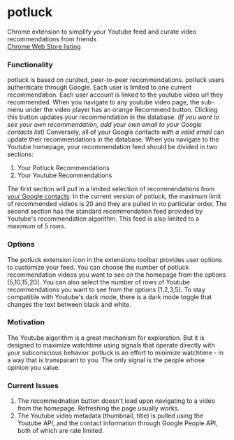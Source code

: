 # potluck
Chrome extension to simplify your Youtube feed and curate video recommendations from friends  
[Chrome Web Store listing](https://chrome.google.com/webstore/detail/potluck/mpgljjemfdiemijijojnbpmcipkmhbhc)


### Functionality
potluck is based on curated, peer-to-peer recommendations. potluck users authenticate through Google. Each user is limited to one current recommendation. Each user account
is linked to the youtube video url they recommended. When you navigate to any youtube video page, the sub-menu under the video player has an orange Recommend button. Clicking
this button updates your recommendation in the database. _(If you want to see your own recommendation, add your own email to your Google contacts list)_ Conversely, all of your
Google contacts _with a valid email_ can update their recommendations in the database. When you navigate to the Youtube homepage, your recommendation feed should be divided in two
sections:
1. Your Potluck Recommendations
2. Your Youtube Recommendations

The first section will pull in a limited selection of recommendations from [your Google contacts](https://contacts.google.com/). In the current version of potluck, the maximum limit of recommended videos is 20
and they are pulled in no particular order. The second section has the standard recommendation feed provided by Youtube's recommendation algorithm. This feed is also limited to
a maximum of 5 rows.

### Options
The potluck extension icon in the extensions toolbar provides user options to customize your feed. You can choose the number of potluck recommendation videos you want to see
on the homepage from the options [5,10,15,20]. You can also select the number of rows of Youtube recommendations you want to see from the options [1,2,3,5]. To stay compatible with Youtube's dark mode, there is a dark mode toggle that changes the text between black and white.

### Motivation
The Youtube algorithm is a great mechanism for exploration. But it is designed to maximize watchtime using signals that operate directly with your subconscious behavior. potluck is an effort to minimize watchtime - in a way that is transparant to you. The only signal is the people whose opinion you value.

### Current Issues
1. The recommednation button doesn't load upon navigating to a video from the homepage. Refreshing the page usually works.
2. The Youtube video metadata (thumbnail, title) is pulled using the Youtube API, and the contact information through Google People API, both of which are rate limited.
